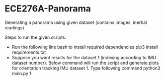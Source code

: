 # ECE276A-Panorama
Generating a panorama using given dataset (contains images, inertial readings)

Steps to run the given scripts:
- Run the following line bash to install required dependencies
    pip3 install requirements.txt
- Suppose you want results for the dataset 1 (indexing according to IMU dataset number). Below command will run the script and generate plots for orientation tracking IMU dataset 1. Type following command
    python3 main.py 1

